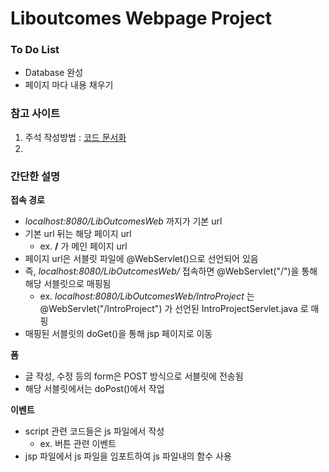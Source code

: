 # Liboutcomes Webpage Project

### To Do List
- Database 완성
- 페이지 마다 내용 채우기

### 참고 사이트
1. 주석 작성방법 : [코드 문서화]
2. 

### 간단한 설명
**접속 경로**
* *localhost:8080/LibOutcomesWeb* 까지가 기본 url
* 기본 url 뒤는 해당 페이지 url
    - ex. **/** 가 메인 페이지 url
* 페이지 url은 서블릿 파일에 @WebServlet()으로 선언되어 있음
* 즉, *localhost:8080/LibOutcomesWeb/* 접속하면 @WebServlet("/")을 통해 해당 서블릿으로 매핑됨
    - ex. *localhost:8080/LibOutcomesWeb/IntroProject* 는 @WebServlet("/IntroProject") 가 선언된 IntroProjectServlet.java 로 매핑
* 매핑된 서블릿의 doGet()을 통해 jsp 페이지로 이동

**폼**
* 글 작성, 수정 등의 form은 POST 방식으로 서블릿에 전송됨
* 해당 서블릿에서는 doPost()에서 작업

**이벤트**
* script 관련 코드들은 js 파일에서 작성
    - ex. 버튼 관련 이벤트 
* jsp 파일에서 js 파일을 임포트하여 js 파일내의 함수 사용

[코드 문서화]: https://github.com/xpressengine/xe-core/wiki/%EC%BD%94%EB%93%9C-%EB%AC%B8%EC%84%9C%ED%99%94%EB%A5%BC-%EC%9C%84%ED%95%9C-%EC%A3%BC%EC%84%9D-%EA%B7%9C%EC%B9%99(Draft-v0.1)